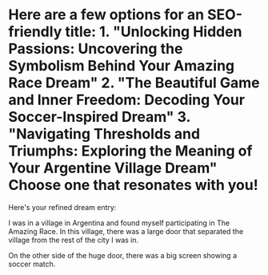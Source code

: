 # Here are a few options for an SEO-friendly title:  1. **"Unlocking Hidden Passions: Uncovering the Symbolism Behind Your Amazing Race Dream"** 2. **"The Beautiful Game and Inner Freedom: Decoding Your Soccer-Inspired Dream"** 3. **"Navigating Thresholds and Triumphs: Exploring the Meaning of Your Argentine Village Dream"**  Choose one that resonates with you!

Here's your refined dream entry:

I was in a village in Argentina and found myself participating in The Amazing Race. In this village, there was a large door that separated the village from the rest of the city I was in.

On the other side of the huge door, there was a big screen showing a soccer match.